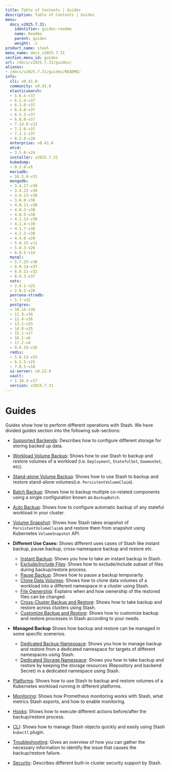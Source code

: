 ```yaml
---
title: Table of Contents | Guides
description: Table of Contents | Guides
menu:
  docs_v2025.7.31:
    identifier: guides-readme
    name: Readme
    parent: guides
    weight: -1
product_name: stash
menu_name: docs_v2025.7.31
section_menu_id: guides
url: /docs/v2025.7.31/guides/
aliases:
- /docs/v2025.7.31/guides/README/
info:
  cli: v0.41.0
  community: v0.41.0
  elasticsearch:
  - 5.6.4-v37
  - 6.2.4-v37
  - 6.3.0-v37
  - 6.4.0-v37
  - 6.5.3-v37
  - 6.8.0-v37
  - 7.14.0-v23
  - 7.2.0-v37
  - 7.3.2-v37
  - 8.2.0-v20
  enterprise: v0.41.0
  etcd:
  - 3.5.0-v24
  installer: v2025.7.31
  kubedump:
  - 0.2.0-v5
  mariadb:
  - 10.5.8-v31
  mongodb:
  - 3.4.17-v38
  - 3.4.22-v38
  - 3.6.13-v38
  - 3.6.8-v38
  - 4.0.11-v38
  - 4.0.3-v38
  - 4.0.5-v38
  - 4.1.13-v38
  - 4.1.4-v38
  - 4.1.7-v38
  - 4.2.3-v38
  - 4.4.6-v29
  - 5.0.15-v11
  - 5.0.3-v26
  - 6.0.5-v14
  mysql:
  - 5.7.25-v38
  - 8.0.14-v37
  - 8.0.21-v31
  - 8.0.3-v37
  nats:
  - 2.6.1-v25
  - 2.8.2-v20
  percona-xtradb:
  - 5.7-v32
  postgres:
  - 10.14-v36
  - 11.9-v36
  - 12.4-v36
  - 13.1-v33
  - 14.0-v25
  - 15.1-v17
  - 16.1-v6
  - 17.2-v4
  - 9.6.19-v36
  redis:
  - 5.0.13-v25
  - 6.2.5-v25
  - 7.0.5-v18
  ui-server: v0.22.0
  vault:
  - 1.10.3-v17
  version: v2025.7.31
---
```


# Guides

Guides show how to perform different operations with Stash. We have divided guides section into the following sub-sections:

- [Supported Backends](/docs/v2025.7.31/guides/backends/overview/): Describes how to configure different storage for storing backed up data.
- [Workload Volume Backup](/docs/v2025.7.31/guides/workloads/overview/): Shows how to use Stash to backup and restore volumes of a workload (i.e. `Deployment`, `StatefulSet`, `DaemonSet`, etc).
- [Stand-alone Volume Backup](/docs/v2025.7.31/guides/volumes/overview/): Shows how to use Stash to backup and restore stand-alone volumes(i.e. `PersistentVolumeClaim`).
- [Batch Backup](/docs/v2025.7.31/guides/batch-backup/overview/): Shows how to backup multiple co-related components using a single configuration known as `BackupBatch`.
- [Auto Backup](/docs/v2025.7.31/guides/auto-backup/overview/): Shows how to configure automatic backup of any stateful workload in your cluster.
- [Volume Snapshot](/docs/v2025.7.31/guides/volumesnapshot/overview/): Shows how Stash takes snapshot of `PersistentVolumeClaim`s and restore them from snapshot using Kubernetes `VolumeSnapshot` API.

- **Different Use Cases:**
Shows different uses cases of Stash like instant backup, pause backup, cross-namespace backup and restore etc.

  - [Instant Backup](/docs/v2025.7.31/guides/use-cases/instant-backup/): Shows you how to take an instant backup in Stash.
  - [Exclude/Include Files](/docs/v2025.7.31/guides/use-cases/exclude-include-files/): Shows how to exclude/include subset of files during backup/restore process.
  - [Pause Backup](/docs/v2025.7.31/guides/use-cases/pause-backup/): Shows how to pause a backup temporarily.
  - [Clone Data Volumes](/docs/v2025.7.31/guides/use-cases/clone-pvc/): Shows how to clone data volumes of a workload into a different namespace in a cluster using Stash.
  - [File Ownership](/docs/v2025.7.31/guides/use-cases/ownership/): Explains when and how ownership of the restored files can be changed.
  - [Cross-Cluster Backup and Restore](/docs/v2025.7.31/guides/use-cases/cross-cluster-backup/): Shows how to take backup and restore across clusters using Stash.
  - [Customize Backup and Restore](/docs/v2025.7.31/guides/use-cases/customize-backup-restore/): Shows how to customize backup and restore processes in Stash according to your needs.

- **Managed Backup**
Shows how backup and restore can be managed in some specific scenerios.
  - [Dedicated Backup Namespace](/docs/v2025.7.31/guides/managed-backup/dedicated-backup-namespace/): Shows you how to manage backup and restore from a dedicated namespace for targets of different namespaces using Stash.
  - [Dedicated Storage Namespace](/docs/v2025.7.31/guides/managed-backup/dedicated-storage-namespace/): Shows you how to take backup and restore by keeping the storage resources (Repository and backend Secret) in a dedicated namespace using Stash.

- [Platforms](/docs/v2025.7.31/guides/platforms/eks-irsa/): Shows how to use Stash to backup and restore volumes of a Kubernetes workload running in different platforms.
- [Monitoring](/docs/v2025.7.31/guides/monitoring/overview/): Shows how Prometheus monitoring works with Stash, what metrics Stash exports, and how to enable monitoring.
- [Hooks](/docs/v2025.7.31/guides/hooks/overview/): Shows how to execute different actions before/after the backup/restore process.
- [CLI](/docs/v2025.7.31/guides/cli/kubectl-plugin/): Shows how to manage Stash objects quickly and easily using Stash `kubectl` plugin.
- [Troubleshooting](/docs/v2025.7.31/guides/troubleshooting/how-to-troubleshoot/): Gives an overview of how you can gather the necessary information to identify the issue that causes the backup/restore failure.
- [Security](/docs/v2025.7.31/guides/security/rbac/): Describes different built-in cluster security support by Stash.
